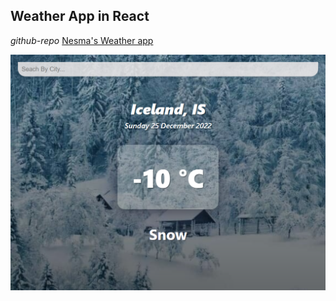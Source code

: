 ## Weather App in React

_github-repo_ [Nesma's Weather app](https://github.com/nessma97/Weather-app-react.git)

![Weather-project](/src/weather-app.png)
